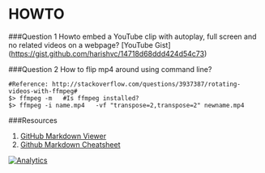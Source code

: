 HOWTO
=====

###Question 1
Howto embed a YouTube clip with autoplay, full screen and no related videos on a webpage?
	[YouTube Gist] (https://gist.github.com/harishvc/14718d68ddd424d54c73)

###Question 2
How to flip mp4 around using command line?

    #Reference: http://stackoverflow.com/questions/3937387/rotating-videos-with-ffmpeg# 
    $> ffmpeg -m   #Is ffmpeg installed?
    $> ffmpeg -i name.mp4   -vf "transpose=2,transpose=2" newname.mp4


###Resources
1. [GitHub Markdown Viewer](http://notepag.es/)
2. [Github Markdown Cheatsheet](https://github.com/adam-p/markdown-here/wiki/Markdown-Cheatsheet) 


[![Analytics](https://ga-beacon.appspot.com/UA-55381661-1/tools/howto/readme)](https://github.com/igrigorik/ga-beacon)
